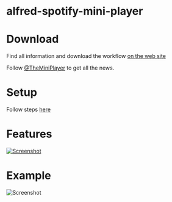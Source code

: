 
# alfred-spotify-mini-player

# Download

Find all information and download the workflow [on the web site](http://alfred-spotify-mini-player.com)

Follow [@TheMiniPlayer](https://twitter.com/TheMiniPlayer) to get all the news.

# Setup

Follow steps [here](http://alfred-spotify-mini-player.com/setup)

# Features

[![Screenshot](https://raw.githubusercontent.com/vdesabou/alfred-spotify-mini-player/gh-pages/images/features.jpg)](http://alfred-spotify-mini-player.com/#features)

# Example

![Screenshot](http://alfred-spotify-mini-player.com/images/index1.gif)




